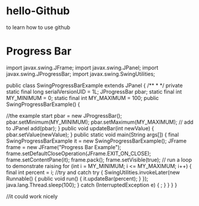 # hello-Github
to learn how to use github
# Progress Bar

import javax.swing.JFrame;
import javax.swing.JPanel;
import javax.swing.JProgressBar;
import javax.swing.SwingUtilities;

public class SwingProgressBarExample extends JPanel {
	/**
	 * 
	 */
	private static final long serialVersionUID = 1L;
	JProgressBar pbar;
	static final int MY_MINIMUM = 0;
	static final int MY_MAXIMUM = 100;
	public SwingProgressBarExample() {

//the example start
		pbar = new JProgressBar();
		pbar.setMinimum(MY_MINIMUM);
		pbar.setMaximum(MY_MAXIMUM);
		// add to JPanel
		add(pbar);
	}
	public void updateBar(int newValue) {
		pbar.setValue(newValue);
	}
	public static void main(String args[]) {
		final SwingProgressBarExample it = new SwingProgressBarExample();
		JFrame frame = new JFrame("Progress Bar Example");
		frame.setDefaultCloseOperation(JFrame.EXIT_ON_CLOSE);
		frame.setContentPane(it);
		frame.pack();
		frame.setVisible(true);
		// run a loop to demonstrate raising
		for (int i = MY_MINIMUM; i <= MY_MAXIMUM; i++) {
			final int percent = i;
			//try and catch
			try {
				SwingUtilities.invokeLater(new Runnable() {
					public void run() {
						it.updateBar(percent);
					}
				});
				java.lang.Thread.sleep(100);
			} catch (InterruptedException e) {
				;
			}
		}
	}
}

//it could work nicely 
